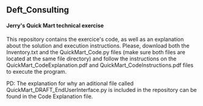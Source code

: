 ## Deft_Consulting

#### Jerry's Quick Mart technical exercise

This repository contains the exercice's code, as well as an explanation about the solution and execution instructions. Please, download both the Inventory.txt and the QuickMart_Code.py files (make sure both files are located at the same file directory) and follow the instructions on the QuickMart_CodeExplanation.pdf and QuickMart_CodeInstructions.pdf files to execute the program.

PD: The explanation for why an aditional file called QuickMart_DRAFT_EndUserInterface.py is included in the repository can be found in the Code Explanation file.
